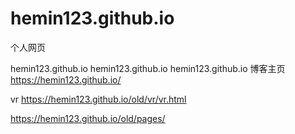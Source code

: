 # hemin123.github.io
个人网页

hemin123.github.io
hemin123.github.io
hemin123.github.io
博客主页
https://hemin123.github.io/


vr
https://hemin123.github.io/old/vr/vr.html

https://hemin123.github.io/old/pages/
